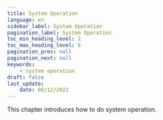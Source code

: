 ```yaml
---
title: System Operation
language: en
sidebar_label: System Operation
pagination_label: System Operation
toc_min_heading_level: 2
toc_max_heading_level: 6
pagination_prev: null
pagination_next: null
keywords:
    - system operation
draft: false
last_update:
    date: 08/12/2022
---
```


This chapter introduces how to do system operation.
